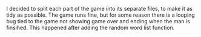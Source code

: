 I decided to split each part of the game into its separate files, to make it as tidy as possible. 
The game runs fine, but for some reason there is a looping bug tied to the game not showing game over and ending when the man is finsihed. This happened after adding the random word list function.
